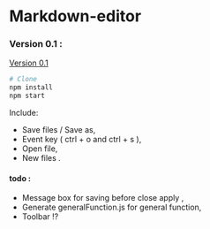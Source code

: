 # Markdown-editor

### Version 0.1 :

[Version 0.1](https://github.com/jordanlefort/markdown-editor/tree/version-0.1)

```sh
# Clone
npm install 
npm start
```

Include: 

- Save files / Save as,
- Event key  ( ctrl + o and ctrl + s ),
- Open file,
- New files .

#### todo :

- Message box for saving before close apply ,
- Generate generalFunction.js for general function,
- Toolbar !?







